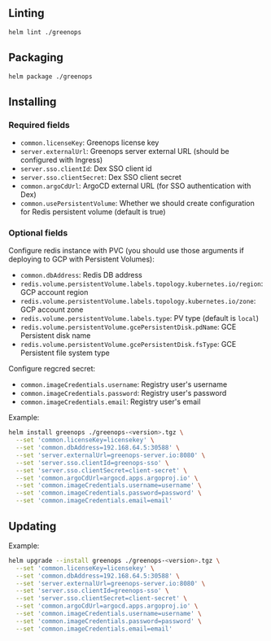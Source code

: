 ## Linting

```bash
helm lint ./greenops
```

## Packaging

```bash
helm package ./greenops
```

## Installing

### Required fields

 - `common.licenseKey`: Greenops license key
 - `server.externalUrl`: Greenops server external URL (should be configured with Ingress)
 - `server.sso.clientId`: Dex SSO client id
 - `server.sso.clientSecret`: Dex SSO client secret
 - `common.argoCdUrl`: ArgoCD external URL (for SSO authentication with Dex)
 - `common.usePersistentVolume`: Whether we should create configuration for Redis persistent volume (default is true)

### Optional fields

Configure redis instance with PVC (you should use those arguments if deploying to GCP with Persistent Volumes):

 - `common.dbAddress`: Redis DB address
 - `redis.volume.persistentVolume.labels.topology.kubernetes.io/region`: GCP account region
 - `redis.volume.persistentVolume.labels.topology.kubernetes.io/zone`: GCP account zone
 - `redis.volume.persistentVolume.labels.type`: PV type (default is `local`)
 - `redis.volume.persistentVolume.gcePersistentDisk.pdName`: GCE Persistent disk name
 - `redis.volume.persistentVolume.gcePersistentDisk.fsType`: GCE Persistent file system type

Configure regcred secret:

- `common.imageCredentials.username`: Registry user's username
- `common.imageCredentials.password`: Registry user's password
- `common.imageCredentials.email`: Registry user's email

Example:

```bash
helm install greenops ./greenops-<version>.tgz \
  --set 'common.licenseKey=licensekey' \
  --set 'common.dbAddress=192.168.64.5:30588' \
  --set 'server.externalUrl=greenops-server.io:8080' \
  --set 'server.sso.clientId=greenops-sso' \
  --set 'server.sso.clientSecret=client-secret' \
  --set 'common.argoCdUrl=argocd.apps.argoproj.io' \
  --set 'common.imageCredentials.username=username' \
  --set 'common.imageCredentials.password=password' \
  --set 'common.imageCredentials.email=email'
```

## Updating

Example:

```bash
helm upgrade --install greenops ./greenops-<version>.tgz \
  --set 'common.licenseKey=licensekey' \
  --set 'common.dbAddress=192.168.64.5:30588' \
  --set 'server.externalUrl=greenops-server.io:8080' \
  --set 'server.sso.clientId=greenops-sso' \
  --set 'server.sso.clientSecret=client-secret' \
  --set 'common.argoCdUrl=argocd.apps.argoproj.io' \
  --set 'common.imageCredentials.username=username' \
  --set 'common.imageCredentials.password=password' \
  --set 'common.imageCredentials.email=email'
```
